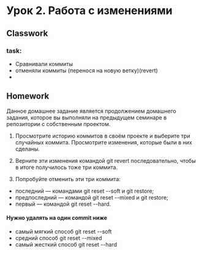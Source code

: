 # Урок 2. Работа с изменениями
## Classwork
### task:
- Сравнивали коммиты
- отменяли коммиты (перенося на новую ветку)(revert)
- 
## Homework

Данное домашнее задание является продолжением домашнего задания, которое вы выполняли на предыдущем семинаре в 
репозитории с собственным проектом.

1. Просмотрите историю коммитов в своём проекте и выберите три случайных коммита. Просмотрите изменения, 
которые были в них сделаны.

2. Верните эти изменения командой git revert последовательно, чтобы в итоге получилось тоже три коммита.

3. Попробуйте отменить эти три коммита:
* последний — командами git reset --soft и git restore;
* предпоследний — командой git reset --mixed и git restore;
* первый — командой git reset --hard.

#### Нужно удалять на один commit ниже
- самый мягкий способ git reset --soft <commit>
- средний способ git reset --mixed <commit>
- самый жесткий способ git reset --hard <commit>